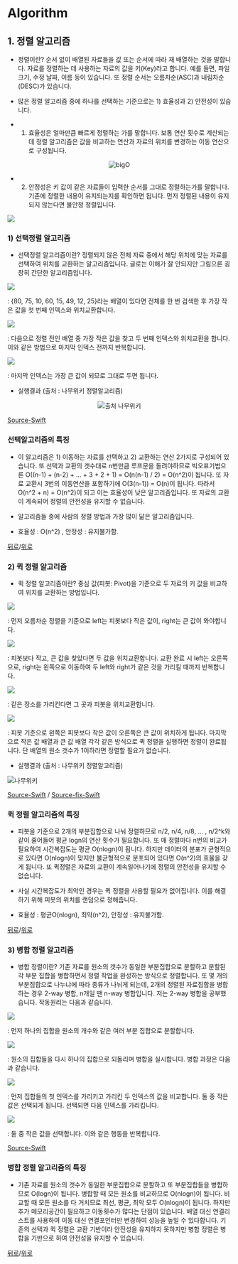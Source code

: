 # Algorithm

## 1. 정렬 알고리즘
-  정렬이란? 순서 없이 배열된 자료들을 값 또는 순서에 따라 재 배열하는 것을 말합니다. 자료를 정렬하는 데 사용하는 자료의 값을 키(Key)라고 합니다. 예를 들면, 파일 크기, 수정 날짜, 이름 등이 있습니다. 또 정렬 순서는 오름차순(ASC)과 내림차순(DESC)가 있습니다.

- 많은 정렬 알고리즘 중에 하나를 선택하는 기준으로는 1) 효율성과 2) 안전성이 있습니다. 
- 1) 효율성은 얼마만큼 빠르게 정렬하는 가를 말합니다. 보통 연산 횟수로 계산되는데 정렬 알고리즘은 값을 비교하는 연산과 자료의 위치를 변경하는 이동 연산으로 구성됩니다.

<div align=center> 

![bigO](https://upload.wikimedia.org/wikipedia/commons/thumb/7/7e/Comparison_computational_complexity.svg/512px-Comparison_computational_complexity.svg.png)

</div>

- 2) 안정성은 키 값이 같은 자료들이 입력한 순서를 그대로 정렬하는가를 말합니다. 기존에 정렬한 내용이 유지되는지를 확인하면 됩니다. 먼저 정렬된 내용이 유지되지 않는다면 불안정 정렬입니다.

![](/assets/images/algorithm/sorted_1.png)


### 1) 선택정렬 알고리즘
- 선택정렬 알고리즘이란? 정렬되지 않은 전체 자료 중에서 해당 위치에 맞는 자료를 선택하여 위치를 교환하는 알고리즘입니다. 글로는 이해가 잘 안되지만 그림으론 굉장히 간단한 알고리즘입니다.

![](/assets/images/algorithm/sorted_2.png)

: {80, 75, 10, 60, 15, 49, 12, 25}라는 배열이 있다면 전체를 한 번 검색한 후 가장 작은 값을 첫 번째 인덱스와 위치교환합니다.

![](/assets/images/algorithm/sorted_3.png)

: 다음으로 정렬 전인 배열 중 가장 작은 값을 찾고 두 번째 인덱스와 위치교환을 합니다. 이와 같은 방법으로 마지막 인덱스 전까지 반복합니다.

![](/assets/images/algorithm/sorted_4.png)

: 마지막 인덱스는 가장 큰 값이 되므로 그대로 두면 됩니다.

 - 실행결과 (출처 : 나무위키 정렬알고리즘)
 <div align=center>
  
 ![출처 나무위키](http://upload.wikimedia.org/wikipedia/commons/b/b0/Selection_sort_animation.gif)
 
 </div>
 
 [Source-Swift](/Algorithm/source/sorted/selected.swift)

### 선택알고리즘의 특징
- 이 알고리즘은 1) 이동하는 자료를 선택하고 2) 교환하는 연산 2가지로 구성되어 있습니다. 또 선택과 교환의 갯수대로 n번만큼 루프문을 돌려야하므로 빅오표기법으론 O((n-1) + (n-2) + ... + 3 + 2 + 1) = O(n(n-1) / 2) = O(n^2)이 됩니다. 또 자료 교환시 3번의 이동연산을 포함하기에 O(3(n-1)) = O(n)이 됩니다. 따라서 O(n^2 + n) = O(n^2)이 되고 이는 효율성이 낮은 알고리즘입니다. 또 자료의 교환이 계속되어 정렬의 안전성을 유지할 수 없습니다.

- 알고리즘들 중에 사람의 정렬 방법과 가장 많이 닮은 알고리즘입니다.

- 효율성 : O(n^2) , 안정성 : 유지불가함.

[뒤로](https://github.com/bugkingK/Welcome-My-Github)/[위로](#algorithm)


### 2) 퀵 정렬 알고리즘
 - 퀵 정렬 알고리즘이란? 중심 값(피봇: Pivot)을 기준으로 두 자료의 키 값을 비교하여 위치를 교환하는 방법입니다.
 
 ![](/assets/images/algorithm/sorted_5.png)

 : 먼저 오름차순 정렬을 기준으로 left는 피봇보다 작은 값이, right는 큰 값이 와야합니다.
 
 ![](/assets/images/algorithm/sorted_6.png)
 
 : 피봇보다 작고, 큰 값을 찾았다면 두 값을 위치교환합니다. 교환 완료 시 left는 오른쪽으로, right는 왼쪽으로 이동하여 두 left와 right가 같은 것을 가리킬 때까지 반복합니다. 
 
 ![](/assets/images/algorithm/sorted_7.png)
 
 : 같은 장소를 가리킨다면 그 곳과 피봇을 위치교환합니다.
 
 ![](/assets/images/algorithm/sorted_8.png)
 
 : 피봇 기준으로 왼쪽은 피봇보다 작은 값이 오른쪽은 큰 값이 위치하게 됩니다. 마지막으로 작은 값 배열과 큰 값 배열 각각 같은 방식으로 퀵 정렬을 실행하면 정렬이 완료됩니다. 단 배열의 원소 갯수가 1이하라면 정렬할 필요가 없습니다.

- 실행결과 (출처 : 나무위키 정렬알고리즘)

![나무위키](http://upload.wikimedia.org/wikipedia/commons/6/6a/Sorting_quicksort_anim.gif)


[Source-Swift](/Algorithm/source/sorted/quick.swift) / [Source-fix-Swift](/Algorithm/source/sorted/quick-fix.swift)

### 퀵 정렬 알고리즘의 특징
 - 피봇을 기준으로 2개의 부분집합으로 나눠 정렬하므로 n/2, n/4, n/8, ... , n/2^k와 같이 줄어들어 평균 logn의 연산 횟수가 필요합니다. 또 매 정렬마다 n번의 비교가 필요하여 시간복잡도는 평균 O(nlogn)이 됩니다. 하지만 데이터의 분포가 균형적으로 있다면 O(nlogn)이 맞지만 불균형적으로 분포되어 있다면 O(n^2)의 효율을 갖게 됩니다. 또 퀵정렬은 자료의 교환이 계속일어나기에 정렬의 안전성을 유지할 수 없습니다.
 
 - 사실 시간복잡도가 최악인 경우는 퀵 정렬을 사용할 필요가 없어집니다. 이를 해결하기 위해 피봇의 위치를 랜덤으로 정해줍니다. 

 - 효율성 : 평균O(nlogn), 최악(n^2), 안정성 : 유지불가함.

[뒤로](https://github.com/bugkingK/Welcome-My-Github)/[위로](#algorithm)


### 3) 병합 정렬 알고리즘
 - 병합 정렬이란? 기존 자료를 원소의 갯수가 동일한 부분집합으로 분할하고 분할된 각 부분 집합을 병합하면서 정렬 작업을 완성하는 방식으로 정렬합니다. 또 몇 개의 부분집합으로 나누냐에 따라 종류가 나뉘게 되는데, 2개의 정렬된 자료집합을 병합하는 경우 2-way 병합, n개일 땐 n-way 병합입니다. 저는 2-way 병합을 공부했습니다. 작동원리는 다음과 같습니다.
 
 ![](/assets/images/algorithm/sorted_9.png)
 
 : 먼저 하나의 집합을 원소의 개수와 같은 여러 부분 집합으로 분할합니다.
 
 ![](/assets/images/algorithm/sorted_10.png)
 
 : 원소의 집합들을 다시 하나의 집합으로 되돌리며 병합을 실시합니다. 병합 과정은 다음과 같습니다.
 
 ![](/assets/images/algorithm/sorted_11.png)
 
 : 먼저 집합들의 첫 인덱스를 가리키고 가리킨 두 인덱스의 값을 비교합니다. 둘 중 작은 값은 선택되게 됩니다. 선택되면 다음 인덱스를 가리킵니다.
 
 ![](/assets/images/algorithm/sorted_12.png)
 
 : 둘 중 작은 값을 선택합니다. 이와 같은 행동을 반복합니다.
 
[Source-Swift](/Algorithm/source/sorted/merge.swift) 

### 병합 정렬 알고리즘의 특징
 - 기존 자료를 원소의 갯수가 동일한 부분집합으로 분할하고 또 부분집합들을 병합하므로 O(logn)이 됩니다. 병합할 때 모든 원소를 비교하므로 O(nlogn)이 됩니다. 비교할 때 모든 원소를 다 거치므로 최선, 평균, 최악 모두 O(nlogn)이 됩니다. 하지만 추가 메모리공간이 필요하고 이동횟수가 많다는 단점이 있습니다. 배열 대신 연결리스트를 사용하여 이동 대신 연결포인터만 변경하여 성능을 높일 수 있다합니다. 기존의 선택과 퀵 정렬은 교환 기반이라 안전성을 유지하지 못하지만 병합 정렬은 병합을 기반으로 하여 안전성을 유지할 수 있습니다.


[뒤로](https://github.com/bugkingK/Welcome-My-Github)/[위로](#algorithm)

